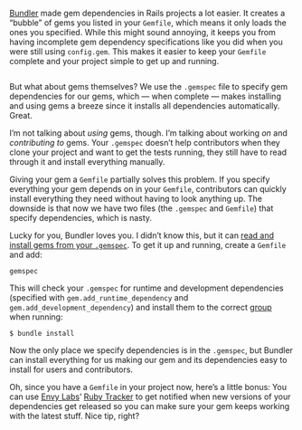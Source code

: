 <p><a href="http://gembundler.com">Bundler</a> made gem dependencies in Rails projects a lot easier. It creates a &#8220;bubble&#8221; of gems you listed in your <code>Gemfile</code>, which means it only loads the ones you specified. While this might sound annoying, it keeps you from having incomplete gem dependency specifications like you did when you were still using <code>config.gem</code>. This makes it easier to keep your <code>Gemfile</code>  complete and your project simple to get up and running.</p>
<p><img src="http://jeffkreeftmeijer.com/images/bundler.jpg" alt=""></p>
<p>But what about gems themselves? We use the <code>.gemspec</code> file to specify gem dependencies for our gems, which &#8212; when complete &#8212; makes installing and using gems a breeze since it installs all dependencies automatically. Great.</p>
<p>I&#8217;m not talking about <em>using</em> gems, though. I&#8217;m talking about working <em>on</em> and <em>contributing to</em> gems. Your <code>.gemspec</code> doesn&#8217;t help contributors when they clone your project and want to get the tests running, they still have to read through it and install everything manually.</p>
<p>Giving your gem a <code>Gemfile</code> partially solves this problem. If you specify everything your gem depends on in your <code>Gemfile</code>, contributors can quickly install everything they need without having to look anything up. The downside is that now we have two files (the <code>.gemspec</code> and <code>Gemfile</code>) that specify dependencies, which is nasty.</p>
<p>Lucky for you, Bundler loves you. I didn&#8217;t know this, but it can <a href="http://gembundler.com/rubygems.html">read and install gems from your <code>.gemspec</code></a>. To get it up and running, create a <code>Gemfile</code> and add:</p>
<pre><code>gemspec</code></pre>
<p>This will check your <code>.gemspec</code> for runtime and development dependencies (specified with <code>gem.add_runtime_dependency</code> and <code>gem.add_development_dependency</code>) and install them to the correct <a href="http://gembundler.com/groups.html">group</a> when running:</p>
<pre><code>$ bundle install</code></pre>
<p>Now the only place we specify dependencies is in the <code>.gemspec</code>, but Bundler can install everything for us making our gem and its dependencies easy to install for users and contributors.</p>
<p>Oh, since you have a <code>Gemfile</code> in your project now, here&#8217;s a little bonus: You can use <a href="http://envylabs.com/">Envy Labs</a>&#8217; <a href="http://rubytracker.com/">Ruby Tracker</a> to get notified when new versions of your dependencies get released so you can make sure your gem keeps working with the latest stuff. Nice tip, right?</p>